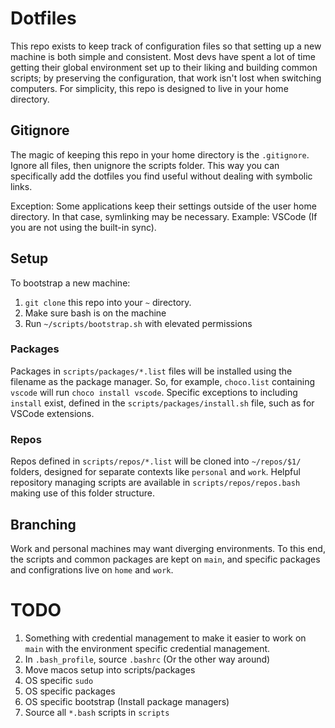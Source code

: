 # Dotfiles
This repo exists to keep track of configuration files so that setting up a new machine is both simple and consistent. Most devs have spent a lot of time getting their global environment set up to their liking and building common scripts; by preserving the configuration, that work isn't lost when switching computers. For simplicity, this repo is designed to live in your home directory.

## Gitignore
The magic of keeping this repo in your home directory is the `.gitignore`. Ignore all files, then unignore the scripts folder. This way you can specifically add the dotfiles you find useful without dealing with symbolic links.

Exception: Some applications keep their settings outside of the user home directory. In that case, symlinking may be necessary. Example: VSCode (If you are not using the built-in sync).

## Setup
To bootstrap a new machine:
1. `git clone` this repo into your `~` directory.
2. Make sure bash is on the machine
3. Run `~/scripts/bootstrap.sh` with elevated permissions

### Packages
Packages in `scripts/packages/*.list` files will be installed using the filename as the package manager. So, for example, `choco.list` containing `vscode` will run `choco install vscode`. Specific exceptions to including `install` exist, defined in the `scripts/packages/install.sh` file, such as for VSCode extensions.

### Repos
Repos defined in `scripts/repos/*.list` will be cloned into `~/repos/$1/` folders, designed for separate contexts like `personal` and `work`. Helpful repository managing scripts are available in `scripts/repos/repos.bash` making use of this folder structure.

## Branching
Work and personal machines may want diverging environments. To this end, the scripts and common packages are kept on `main`, and specific packages and configrations live on `home` and `work`.

# TODO
1. Something with credential management to make it easier to work on `main` with the environment specific credential management.
2. In `.bash_profile`, source `.bashrc` (Or the other way around)
3. Move macos setup into scripts/packages
4. OS specific `sudo`
5. OS specific packages
6. OS specific bootstrap (Install package managers)
7. Source all `*.bash` scripts in `scripts`
